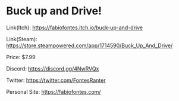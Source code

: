 # Buck up and Drive!

Link(Itch): https://fabiofontes.itch.io/buck-up-and-drive 

Link(Steam): https://store.steampowered.com/app/1714590/Buck_Up_And_Drive/

Price: $7.99

Discord: https://discord.gg/4NwRVQx

Twitter: https://twitter.com/FontesRanter

Personal Site: https://fabiofontes.com/
